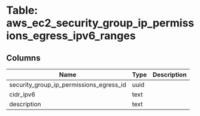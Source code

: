 
# Table: aws_ec2_security_group_ip_permissions_egress_ipv6_ranges

## Columns
| Name        | Type           | Description  |
| ------------- | ------------- | -----  |
|security_group_ip_permissions_egress_id|uuid||
|cidr_ipv6|text||
|description|text||
